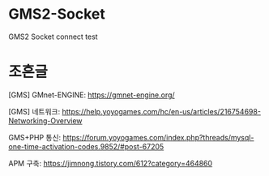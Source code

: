 # GMS2-Socket
GMS2 Socket connect test


조흔글
===

[GMS] GMnet-ENGINE: https://gmnet-engine.org/

[GMS] 네트워크: https://help.yoyogames.com/hc/en-us/articles/216754698-Networking-Overview

GMS+PHP 통신: https://forum.yoyogames.com/index.php?threads/mysql-one-time-activation-codes.9852/#post-67205

APM 구축: https://jimnong.tistory.com/612?category=464860
